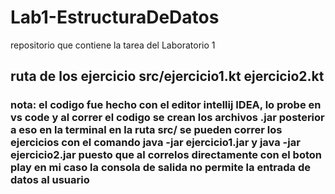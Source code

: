 # Lab1-EstructuraDeDatos
repositorio que contiene la tarea del Laboratorio 1

## ruta de los ejercicio src/ejercicio1.kt ejercicio2.kt

### nota: el codigo fue hecho con el editor intellij IDEA, lo probe en vs code y al correr el codigo se crean los archivos .jar posterior a eso en la terminal en la ruta src/ se pueden correr los ejercicios con el comando java -jar ejercicio1.jar y java -jar ejercicio2.jar puesto que al correlos directamente con el boton play en mi caso la consola de salida no permite la entrada de datos al usuario
